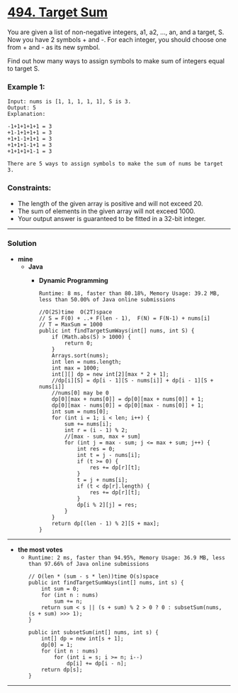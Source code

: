 # [494. Target Sum](https://leetcode.com/problems/target-sum/)

You are given a list of non-negative integers, a1, a2, ..., an, and a target, S. Now you have 2 symbols + and -. For each integer, you should choose one from + and - as its new symbol.

Find out how many ways to assign symbols to make sum of integers equal to target S.

### Example 1:
```
Input: nums is [1, 1, 1, 1, 1], S is 3. 
Output: 5
Explanation: 

-1+1+1+1+1 = 3
+1-1+1+1+1 = 3
+1+1-1+1+1 = 3
+1+1+1-1+1 = 3
+1+1+1+1-1 = 3

There are 5 ways to assign symbols to make the sum of nums be target 3.
```

### Constraints:
* The length of the given array is positive and will not exceed 20.
* The sum of elements in the given array will not exceed 1000.
* Your output answer is guaranteed to be fitted in a 32-bit integer.

---


### Solution
* **mine**
  * **Java**
    * **Dynamic Programming** 
      
      `Runtime: 8 ms, faster than 80.18%, Memory Usage: 39.2 MB, less than 50.00% of Java online submissions`
      ```
      //O(2S)time  O(2T)space
      // S = F(0) + ..+ F(len - 1),  F(N) = F(N-1) + nums[i]
      // T = MaxSum = 1000
      public int findTargetSumWays(int[] nums, int S) {
          if (Math.abs(S) > 1000) {
              return 0;
          }
          Arrays.sort(nums);
          int len = nums.length;
          int max = 1000;
          int[][] dp = new int[2][max * 2 + 1];
          //dp[i][S] = dp[i - 1][S - nums[i]] + dp[i - 1][S + nums[i]]
          //nums[0] may be 0
          dp[0][max + nums[0]] = dp[0][max + nums[0]] + 1;
          dp[0][max - nums[0]] = dp[0][max - nums[0]] + 1;
          int sum = nums[0];
          for (int i = 1; i < len; i++) {
              sum += nums[i];
              int r = (i - 1) % 2;
              //[max - sum, max + sum]
              for (int j = max - sum; j <= max + sum; j++) {
                  int res = 0;
                  int t = j - nums[i];
                  if (t >= 0) {
                      res += dp[r][t];
                  }
                  t = j + nums[i];
                  if (t < dp[r].length) {
                      res += dp[r][t];
                  }
                  dp[i % 2][j] = res;
              }
          }
          return dp[(len - 1) % 2][S + max];
      }
      ```

---

* **the most votes**
  * `Runtime: 2 ms, faster than 94.95%, Memory Usage: 36.9 MB, less than 97.66% of Java online submissions`
    ```
    // O(len * (sum - s * len))time O(s)space
    public int findTargetSumWays(int[] nums, int s) {
        int sum = 0;
        for (int n : nums)
            sum += n;
        return sum < s || (s + sum) % 2 > 0 ? 0 : subsetSum(nums, (s + sum) >>> 1); 
    }   

    public int subsetSum(int[] nums, int s) {
        int[] dp = new int[s + 1]; 
        dp[0] = 1;
        for (int n : nums)
            for (int i = s; i >= n; i--)
                dp[i] += dp[i - n]; 
        return dp[s];
    }
    ```
  


---

